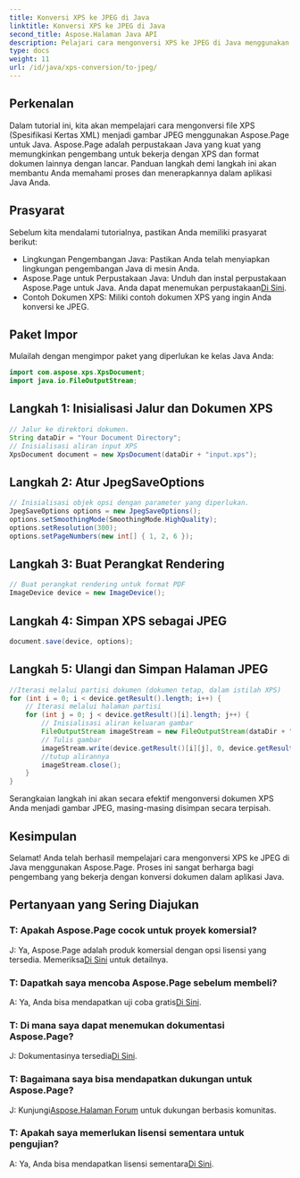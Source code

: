 ```yaml
---
title: Konversi XPS ke JPEG di Java
linktitle: Konversi XPS ke JPEG di Java
second_title: Aspose.Halaman Java API
description: Pelajari cara mengonversi XPS ke JPEG di Java menggunakan Aspose.Page. Panduan komprehensif dengan petunjuk langkah demi langkah untuk integrasi yang lancar.
type: docs
weight: 11
url: /id/java/xps-conversion/to-jpeg/
---
```

## Perkenalan
Dalam tutorial ini, kita akan mempelajari cara mengonversi file XPS (Spesifikasi Kertas XML) menjadi gambar JPEG menggunakan Aspose.Page untuk Java. Aspose.Page adalah perpustakaan Java yang kuat yang memungkinkan pengembang untuk bekerja dengan XPS dan format dokumen lainnya dengan lancar. Panduan langkah demi langkah ini akan membantu Anda memahami proses dan menerapkannya dalam aplikasi Java Anda.
## Prasyarat
Sebelum kita mendalami tutorialnya, pastikan Anda memiliki prasyarat berikut:
- Lingkungan Pengembangan Java: Pastikan Anda telah menyiapkan lingkungan pengembangan Java di mesin Anda.
-  Aspose.Page untuk Perpustakaan Java: Unduh dan instal perpustakaan Aspose.Page untuk Java. Anda dapat menemukan perpustakaan[Di Sini](https://releases.aspose.com/page/java/).
- Contoh Dokumen XPS: Miliki contoh dokumen XPS yang ingin Anda konversi ke JPEG.
## Paket Impor
Mulailah dengan mengimpor paket yang diperlukan ke kelas Java Anda:
```java
import com.aspose.xps.XpsDocument;
import java.io.FileOutputStream;
```
## Langkah 1: Inisialisasi Jalur dan Dokumen XPS
```java
// Jalur ke direktori dokumen.
String dataDir = "Your Document Directory";
// Inisialisasi aliran input XPS
XpsDocument document = new XpsDocument(dataDir + "input.xps");
```
## Langkah 2: Atur JpegSaveOptions
```java
// Inisialisasi objek opsi dengan parameter yang diperlukan.
JpegSaveOptions options = new JpegSaveOptions();
options.setSmoothingMode(SmoothingMode.HighQuality);
options.setResolution(300);
options.setPageNumbers(new int[] { 1, 2, 6 });
```
## Langkah 3: Buat Perangkat Rendering
```java
// Buat perangkat rendering untuk format PDF
ImageDevice device = new ImageDevice();
```
## Langkah 4: Simpan XPS sebagai JPEG
```java
document.save(device, options);
```
## Langkah 5: Ulangi dan Simpan Halaman JPEG
```java
//Iterasi melalui partisi dokumen (dokumen tetap, dalam istilah XPS)
for (int i = 0; i < device.getResult().length; i++) {
    // Iterasi melalui halaman partisi
    for (int j = 0; j < device.getResult()[i].length; j++) {
        // Inisialisasi aliran keluaran gambar
        FileOutputStream imageStream = new FileOutputStream(dataDir + "XPStoJPEG" + "_" + (i + 1) + "_" + (j + 1) + ".jpeg");
        // Tulis gambar
        imageStream.write(device.getResult()[i][j], 0, device.getResult()[i][j].length);
        //tutup alirannya
        imageStream.close();
    }
}
```
Serangkaian langkah ini akan secara efektif mengonversi dokumen XPS Anda menjadi gambar JPEG, masing-masing disimpan secara terpisah.
## Kesimpulan
Selamat! Anda telah berhasil mempelajari cara mengonversi XPS ke JPEG di Java menggunakan Aspose.Page. Proses ini sangat berharga bagi pengembang yang bekerja dengan konversi dokumen dalam aplikasi Java.
## Pertanyaan yang Sering Diajukan

### T: Apakah Aspose.Page cocok untuk proyek komersial?
 J: Ya, Aspose.Page adalah produk komersial dengan opsi lisensi yang tersedia. Memeriksa[Di Sini](https://purchase.aspose.com/buy) untuk detailnya.
### T: Dapatkah saya mencoba Aspose.Page sebelum membeli?
 A: Ya, Anda bisa mendapatkan uji coba gratis[Di Sini](https://releases.aspose.com/).
### T: Di mana saya dapat menemukan dokumentasi Aspose.Page?
 J: Dokumentasinya tersedia[Di Sini](https://reference.aspose.com/page/java/).
### T: Bagaimana saya bisa mendapatkan dukungan untuk Aspose.Page?
 J: Kunjungi[Aspose.Halaman Forum](https://forum.aspose.com/c/page/39) untuk dukungan berbasis komunitas.
### T: Apakah saya memerlukan lisensi sementara untuk pengujian?
 A: Ya, Anda bisa mendapatkan lisensi sementara[Di Sini](https://purchase.aspose.com/temporary-license/).